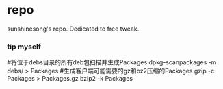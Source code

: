 # repo
sunshinesong's repo. Dedicated to free tweak.

### tip myself

#将位于debs目录的所有deb包扫描并生成Packages
dpkg-scanpackages -m debs/ > Packages
#生成客户端可能需要的gz和bz2压缩的Packages
gzip -c Packages > Packages.gz
bzip2 -k Packages
